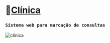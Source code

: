# :calendar:[Clínica](https://letticiamoura.github.io/clinica/)

### ``Sistema web para marcação de consultas``

![clinica](https://github.com/letticiamoura/clinica/assets/101461923/f62e21c2-89e5-4d81-8cf7-4960781a86c8)
